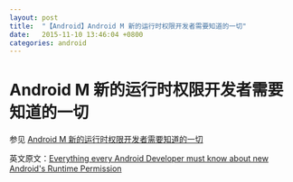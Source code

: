 ```yaml
---
layout: post
title:  "【Android】Android M 新的运行时权限开发者需要知道的一切"
date:   2015-11-10 13:46:04 +0800
categories: android
---
```


# Android M 新的运行时权限开发者需要知道的一切
参见 [Android M 新的运行时权限开发者需要知道的一切](http://jijiaxin89.com/2015/08/30/Android-s-Runtime-Permission/)

英文原文：[Everything every Android Developer must know about new Android's Runtime Permission](http://inthecheesefactory.com/blog/things-you-need-to-know-about-android-m-permission-developer-edition/en)